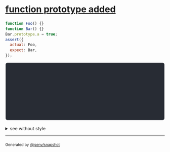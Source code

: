 # [function prototype added](../../function.test.js#L134)

```js
function Foo() {}
function Bar() {}
Bar.prototype.a = true;
assert({
  actual: Foo,
  expect: Bar,
});
```

![img](throw.svg)

<details>
  <summary>see without style</summary>

```console
AssertionError: actual and expect are different

actual: function Foo () {
  [source code],
}
expect: function Bar () {
  [source code],
  prototype: {
    a: true,
  },
}
```

</details>


---

<sub>
  Generated by <a href="https://github.com/jsenv/core/tree/main/packages/independent/snapshot">@jsenv/snapshot</a>
</sub>
